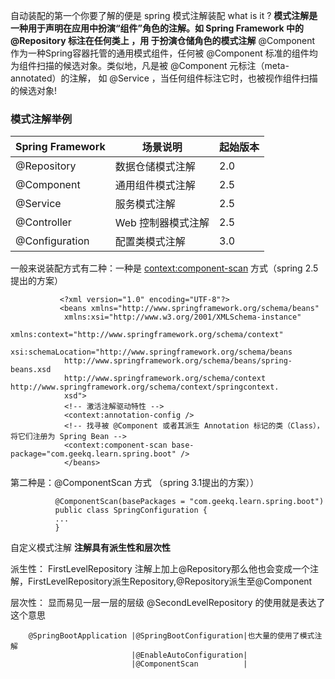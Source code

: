 自动装配的第一个你要了解的便是 spring 模式注解装配 what is it ? **模式注解是一种用于声明在应用中扮演“组件”角色的注解。如 Spring Framework 中的 @Repository 标注在任何类上 ，用
于扮演仓储角色的模式注解** @Component 作为一种Spring容器托管的通用模式组件，任何被 @Component 标准的组件均为组件扫描的候选对象。类似地，凡是被 @Component 元标注（meta-annotated）的注解，
如 @Service ，当任何组件标注它时，也被视作组件扫描的候选对象!

### 模式注解举例
| Spring Framework  | 场景说明  | 起始版本  | 
| ----------------- | ---      | :--- |
|    @Repository    |数据仓储模式注解 | 2.0 |
|    @Component     |通用组件模式注解 | 2.5 |
|    @Service       |服务模式注解 | 2.5 |            
|    @Controller    |Web 控制器模式注解 |2.5 |            
|    @Configuration |配置类模式注解 |3.0 |     

一般来说装配方式有二种：一种是    <context:component-scan> 方式（spring 2.5提出的方案）

               <?xml version="1.0" encoding="UTF-8"?>
               <beans xmlns="http://www.springframework.org/schema/beans"
                xmlns:xsi="http://www.w3.org/2001/XMLSchema-instance"
                xmlns:context="http://www.springframework.org/schema/context"
                xsi:schemaLocation="http://www.springframework.org/schema/beans
                http://www.springframework.org/schema/beans/spring-beans.xsd
                http://www.springframework.org/schema/context http://www.springframework.org/schema/context/springcontext.
                xsd">
                <!-- 激活注解驱动特性 -->
                <context:annotation-config />
                <!-- 找寻被 @Component 或者其派生 Annotation 标记的类（Class），将它们注册为 Spring Bean -->
                <context:component-scan base-package="com.geekq.learn.spring.boot" />
                </beans>
                
 第二种是：@ComponentScan 方式 （spring 3.1提出的方案））
 
 
              @ComponentScan(basePackages = "com.geekq.learn.spring.boot")
              public class SpringConfiguration {
              ...
              }

自定义模式注解 **注解具有派生性和层次性**

派生性： FirstLevelRepository 注解上加上@Repository那么他也会变成一个注解，FirstLevelRepository派生Repository,@Repository派生至@Component

层次性： 显而易见一层一层的层级 @SecondLevelRepository 的使用就是表达了这个意思



        @SpringBootApplication |@SpringBootConfiguration|也大量的使用了模式注解
                               |@EnableAutoConfiguration|
                               |@ComponentScan          |
